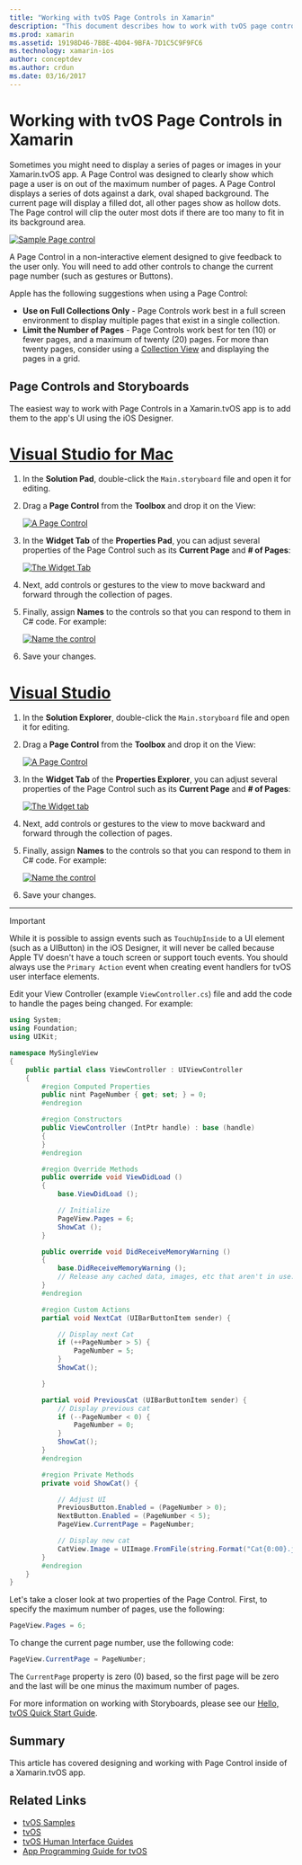 ```yaml
---
title: "Working with tvOS Page Controls in Xamarin"
description: "This document describes how to work with tvOS page controls in an app built with Xamarin. It provides a high-level description of page controls, discusses how to set them up in storyboards, and examines how to respond to page change events."
ms.prod: xamarin
ms.assetid: 19198D46-7BBE-4D04-9BFA-7D1C5C9F9FC6
ms.technology: xamarin-ios
author: conceptdev
ms.author: crdun
ms.date: 03/16/2017
---
```


# Working with tvOS Page Controls in Xamarin

Sometimes you might need to display a series of pages or images in your Xamarin.tvOS app. A Page Control was designed to clearly show which page a user is on out of the maximum number of pages. A Page Control displays a series of dots against a dark, oval shaped background. The current page will display a filled dot, all other pages show as hollow dots. The Page control will clip the outer most dots if there are too many to fit in its background area.

[![](page-controls-images/page01.png "Sample Page control")](page-controls-images/page01.png#lightbox)

A Page Control in a non-interactive element designed to give feedback to the user only. You will need to add other controls to change the current page number (such as gestures or Buttons).

Apple has the following suggestions when using a Page Control:

- **Use on Full Collections Only** - Page Controls work best in a full screen environment to display multiple pages that exist in a single collection.
- **Limit the Number of Pages** - Page Controls work best for ten (10) or fewer pages, and a maximum of twenty (20) pages. For more than twenty pages, consider using a [Collection View](~/ios/tvos/user-interface/collection-views.md) and displaying the pages in a grid.

<a name="Page-Controls-and-Storyboards" />

## Page Controls and Storyboards

The easiest way to work with Page Controls in a Xamarin.tvOS app is to add them to the app's UI using the iOS Designer.

# [Visual Studio for Mac](#tab/macos)

1. In the **Solution Pad**, double-click the `Main.storyboard` file and open it for editing.
1. Drag a **Page Control** from the **Toolbox** and drop it on the View:

    [![](page-controls-images/page02.png "A Page Control")](page-controls-images/page02.png#lightbox)
1. In the **Widget Tab** of the **Properties Pad**, you can adjust several properties of the Page Control such as its **Current Page** and **# of Pages**:

    [![](page-controls-images/page03.png "The Widget Tab")](page-controls-images/page03.png#lightbox)
1. Next, add controls or gestures to the view to move backward and forward through the collection of pages.
1. Finally, assign **Names** to the controls so that you can respond to them in C# code. For example:

    [![](page-controls-images/page04.png "Name the control")](page-controls-images/page04.png#lightbox)
1. Save your changes.

# [Visual Studio](#tab/windows)

1. In the **Solution Explorer**, double-click the `Main.storyboard` file and open it for editing.
1. Drag a **Page Control** from the **Toolbox** and drop it on the View:

    [![](page-controls-images/page02-vs.png "A Page Control")](page-controls-images/page02-vs.png#lightbox)
1. In the **Widget Tab** of the **Properties Explorer**, you can adjust several properties of the Page Control such as its **Current Page** and **# of Pages**:

    [![](page-controls-images/page03-vs.png "The Widget tab")](page-controls-images/page03-vs.png#lightbox)
1. Next, add controls or gestures to the view to move backward and forward through the collection of pages.
1. Finally, assign **Names** to the controls so that you can respond to them in C# code. For example:

    [![](page-controls-images/page04-vs.png "Name the control")](page-controls-images/page04-vs.png#lightbox)
1. Save your changes.

-----

> [!IMPORTANT]
> While it is possible to assign events such as `TouchUpInside` to a UI element (such as a UIButton) in the iOS Designer, it will never be called because Apple TV doesn't have a touch screen or support touch events. You should always use the `Primary Action` event when creating event handlers for tvOS user interface elements.

Edit your View Controller (example `ViewController.cs`) file and add the code to handle the pages being changed. For example:

```csharp
using System;
using Foundation;
using UIKit;

namespace MySingleView
{
    public partial class ViewController : UIViewController
    {
        #region Computed Properties
        public nint PageNumber { get; set; } = 0;
        #endregion

        #region Constructors
        public ViewController (IntPtr handle) : base (handle)
        {
        }
        #endregion

        #region Override Methods
        public override void ViewDidLoad ()
        {
            base.ViewDidLoad ();

            // Initialize
            PageView.Pages = 6;
            ShowCat ();
        }

        public override void DidReceiveMemoryWarning ()
        {
            base.DidReceiveMemoryWarning ();
            // Release any cached data, images, etc that aren't in use.
        }
        #endregion

        #region Custom Actions
        partial void NextCat (UIBarButtonItem sender) {

            // Display next Cat
            if (++PageNumber > 5) {
                PageNumber = 5;
            }
            ShowCat();

        }

        partial void PreviousCat (UIBarButtonItem sender) {
            // Display previous cat
            if (--PageNumber < 0) {
                PageNumber = 0;
            }
            ShowCat();
        }
        #endregion

        #region Private Methods
        private void ShowCat() {

            // Adjust UI
            PreviousButton.Enabled = (PageNumber > 0);
            NextButton.Enabled = (PageNumber < 5);
            PageView.CurrentPage = PageNumber;

            // Display new cat
            CatView.Image = UIImage.FromFile(string.Format("Cat{0:00}.jpg",PageNumber+1));
        }
        #endregion
    }
}
```

Let's take a closer look at two properties of the Page Control. First, to specify the maximum number of pages, use the following:

```csharp
PageView.Pages = 6;
```

To change the current page number, use the following code:

```csharp
PageView.CurrentPage = PageNumber;
```

The `CurrentPage` property is zero (0) based, so the first page will be zero and the last will be one minus the maximum number of pages.

For more information on working with Storyboards, please see our [Hello, tvOS Quick Start Guide](~/ios/tvos/get-started/hello-tvos.md).

<a name="Summary" />

## Summary

This article has covered designing and working with Page Control inside of a Xamarin.tvOS app.

## Related Links

- [tvOS Samples](https://docs.microsoft.com/samples/browse/?products=xamarin&term=Xamarin.iOS+tvOS)
- [tvOS](https://developer.apple.com/tvos/)
- [tvOS Human Interface Guides](https://developer.apple.com/tvos/human-interface-guidelines/)
- [App Programming Guide for tvOS](https://developer.apple.com/library/prerelease/tvos/documentation/General/Conceptual/AppleTV_PG/)

